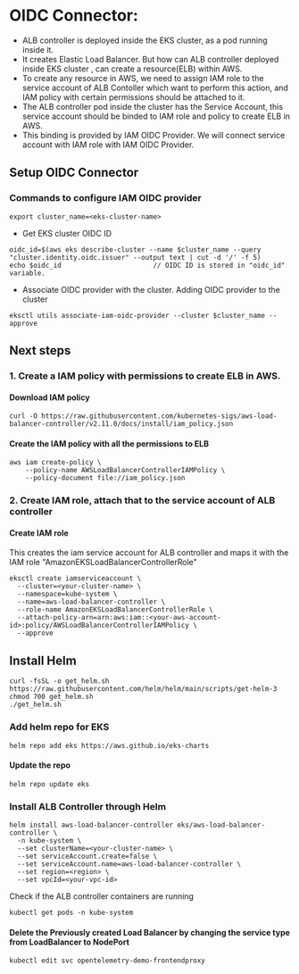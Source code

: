 # OIDC Connector:
- ALB controller is deployed inside the EKS cluster, as a pod running inside it.
- It creates Elastic Load Balancer. But how can ALB controller deployed inside EKS cluster , can create a resource(ELB) within AWS. 
- To create any resource in AWS, we need to assign IAM role to the service account of ALB Contoller which want to perform this action,  and IAM policy with certain permissions should be attached to it.
- The ALB controller pod inside the cluster has the Service Account, this service account should be binded to IAM role and policy to create ELB in AWS. 
- This binding is provided by IAM OIDC Provider. We will connect service account with IAM role with IAM OIDC Provider.

## Setup OIDC Connector

### Commands to configure IAM OIDC provider

```
export cluster_name=<eks-cluster-name>
```

- Get EKS cluster OIDC ID
 
```
oidc_id=$(aws eks describe-cluster --name $cluster_name --query "cluster.identity.oidc.issuer" --output text | cut -d '/' -f 5) 
echo $oidc_id                       // OIDC ID is stored in "oidc_id" variable.
```

- Associate OIDC provider with the cluster. Adding OIDC provider to the cluster

```
eksctl utils associate-iam-oidc-provider --cluster $cluster_name --approve
```

## Next steps

### 1. Create a IAM policy with permissions to create ELB in AWS.

#### Download IAM policy 

```
curl -O https://raw.githubusercontent.com/kubernetes-sigs/aws-load-balancer-controller/v2.11.0/docs/install/iam_policy.json
```
#### Create the IAM policy with all the permissions to ELB

```
aws iam create-policy \
    --policy-name AWSLoadBalancerControllerIAMPolicy \
    --policy-document file://iam_policy.json
```


### 2. Create IAM role, attach that to the service account of ALB controller

#### Create IAM role

This creates the iam service account for ALB controller and maps it with the IAM role "AmazonEKSLoadBalancerControllerRole"

```
eksctl create iamserviceaccount \
  --cluster=<your-cluster-name> \
  --namespace=kube-system \
  --name=aws-load-balancer-controller \
  --role-name AmazonEKSLoadBalancerControllerRole \
  --attach-policy-arn=arn:aws:iam::<your-aws-account-id>:policy/AWSLoadBalancerControllerIAMPolicy \
  --approve
```


## Install Helm

```
curl -fsSL -o get_helm.sh https://raw.githubusercontent.com/helm/helm/main/scripts/get-helm-3
chmod 700 get_helm.sh
./get_helm.sh
```

### Add helm repo for EKS

```
helm repo add eks https://aws.github.io/eks-charts
```

#### Update the repo

```
helm repo update eks
```

### Install ALB Controller through Helm

```
helm install aws-load-balancer-controller eks/aws-load-balancer-controller \            
  -n kube-system \
  --set clusterName=<your-cluster-name> \
  --set serviceAccount.create=false \
  --set serviceAccount.name=aws-load-balancer-controller \
  --set region=<region> \
  --set vpcId=<your-vpc-id>
```

Check if the ALB controller containers are running

```
kubectl get pods -n kube-system
```

#### Delete the Previously created Load Balancer by changing the service type from LoadBalancer to NodePort

```
kubectl edit svc opentelemetry-demo-frontendproxy
```


















